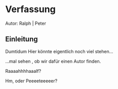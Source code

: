# Verfassung
Autor: Ralph | Peter

## Einleitung
Dumtidum
Hier könnte eigentlich noch viel stehen...

...mal sehen , ob wir dafür einen Autor finden.

Raaaahhhhaaalf?


Hm, oder Peeeeteeeeer?